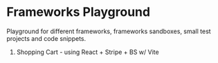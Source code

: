# Frameworks Playground

Playground for different frameworks, frameworks sandboxes, small test projects and code snippets.

1.  Shopping Cart - using React + Stripe + BS w/ Vite
